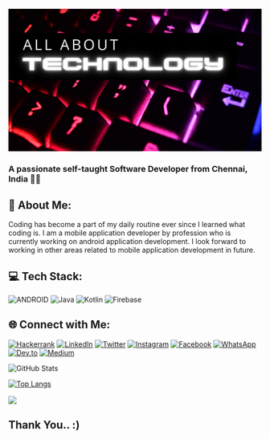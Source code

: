 ![MasterHead](https://github.com/venkatesh-jacke/venkatesh-jacke/blob/main/banner-2.png)
<h3>A passionate self-taught Software Developer from Chennai, India 👨‍💻</h3>

## 💫 About Me:
Coding has become a part of my daily routine ever since I learned what coding is. I am a mobile application developer by profession who is currently working on android application development. I look forward to working in other areas related to mobile application development in future.

## 💻 Tech Stack:
![ANDROID](https://img.shields.io/badge/android-%23ffffff.svg?style=for-the-badge&logo=android&logoColor=%a4c639)
![Java](https://img.shields.io/badge/java-%23ffffff.svg?style=for-the-badge&logo=Java)
![Kotlin](https://img.shields.io/badge/kotlin-%23ffffff.svg?style=for-the-badge&logo=kotlin&logoColor=AE00FF)
![Firebase](https://img.shields.io/badge/firebase-%23ffffff.svg?style=for-the-badge&logo=firebase)

## 🌐 Connect with Me:
[![Hackerrank](https://img.shields.io/badge/-Hackerrank-2EC866?style=for-the-badge&logo=HackerRank&logoColor=white)](https://www.hackerrank.com/ashishdangi96?tab=topactivity)
[![LinkedIn](https://img.shields.io/badge/linkedin-%230077B5.svg?style=for-the-badge&logo=linkedin&logoColor=white)](https://www.linkedin.com/in/venkatesh-ezhumalai/)
[![Twitter](https://img.shields.io/badge/Twitter-%231DA1F2.svg?style=for-the-badge&logo=Twitter&logoColor=white)](https://twitter.com/VenkateshJacke)
[![Instagram](https://img.shields.io/badge/Instagram-%23E4405F.svg?style=for-the-badge&logo=Instagram&logoColor=white)](https://www.instagram.com/venkateshjacke/)
[![Facebook](https://img.shields.io/badge/Facebook-%231877F2.svg?style=for-the-badge&logo=Facebook&logoColor=white)](https://facebook.com/beingashishdangi)
[![WhatsApp](https://img.shields.io/badge/WhatsApp-25D366?style=for-the-badge&logo=whatsapp&logoColor=white)](https://wa.me/+918807161938)
[![Dev.to](https://img.shields.io/badge/Dev.to-000000?style=for-the-badge&logo=dev.to&logoColor=white)](https://dev.to/ashishdangi)
[![Medium](https://img.shields.io/badge/Medium-12100E?style=for-the-badge&logo=medium&logoColor=white)](https://medium.com/@ashishdangi)


![GitHub Stats](https://github-readme-stats.vercel.app/api?username=venkatesh-jacke&show_icons=true&theme=radical)

[![Top Langs](https://github-readme-stats.vercel.app/api/top-langs/?username=venkatesh-jacke&layout=compact&theme=dark)](https://github.com/dangiashish/github-readme-stats)


<a href="https://github.com/DangiAshish/">
  <img align="center" src="https://github-readme-streak-stats.herokuapp.com/?user=venkatesh-jacke&theme=tokyonight&include_all_commits=true&count_private=true&show_icons=true&line_height=20&title_color=7A7ADB&icon_color=2200AE&text_color=D3D3D3&bg_color=0,000000,130C40" width="380"/>
</a>




## Thank You.. :)

